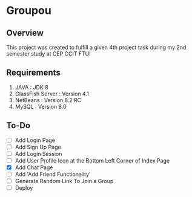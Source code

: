 # Groupou
## Overview
This project was created to fulfill a given 4th project task during my 2nd semester study at CEP CCIT FTUI

## Requirements
1. JAVA : JDK 8
2. GlassFish Server : Version 4.1
3. NetBeans : Version 8.2 RC
4. MySQL : Version 8.0

## To-Do
- [ ] Add Login Page
- [ ] Add Sign Up Page
- [ ] Add Login Session
- [ ] Add User Profile Icon at the Bottom Left Corner of Index Page
- [X] Add Chat Page
- [ ] Add 'Add Friend Functionality'
- [ ] Generate Random Link To Join a Group
- [ ] Deploy 